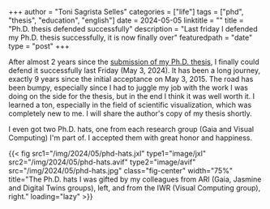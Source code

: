 +++
author = "Toni Sagrista Selles"
categories = ["life"]
tags = ["phd", "thesis", "education", "english"]
date = 2024-05-05
linktitle = ""
title = "Ph.D. thesis defended successfully"
description = "Last friday I defended my Ph.D. thesis successfully, it is now finally over"
featuredpath = "date"
type = "post"
+++

After almost 2 years since the [submission of my Ph.D. thesis](/blog/2022/thesis-submitted), I finally could defend it successfully last Friday (May 3, 2024). It has been a long journey, exactly 9 years since the initial acceptance on May 3, 2015. The road has been bumpy, especially since I had to juggle my job with the work I was doing on the side for the thesis, but in the end I think it was well worth it. I learned a ton, especially in the field of scientific visualization, which was completely new to me. I will share the author's copy of my thesis shortly.

I even got two Ph.D. hats, one from each research group (Gaia and Visual Computing) I'm part of. I accepted them with great honor and happiness.


{{< fig src1="/img/2024/05/phd-hats.jxl" type1="image/jxl" src2="/img/2024/05/phd-hats.avif" type2="image/avif" src="/img/2024/05/phd-hats.jpg" class="fig-center" width="75%" title="The Ph.D. hats I was gifted by my colleagues from ARI (Gaia, Jasmine and Digital Twins groups), left, and from the IWR (Visual Computing group), right." loading="lazy" >}}

